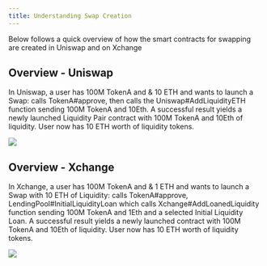 ```yaml
---
title: Understanding Swap Creation
---
```


Below follows a quick overview of how the smart contracts for swapping are created in Uniswap and on Xchange

## Overview - Uniswap

In Uniswap, a user has 100M TokenA and & 10 ETH and wants to launch a Swap: calls TokenA#approve, then calls the Uniswap#AddLiquidityETH function sending 100M TokenA and 10Eth. A successful result yields a newly launched Liquidity Pair contract with 100M TokenA and 10Eth of liquidity. User now has 10 ETH worth of liquidity tokens.

![](https://assets.x7finance.org/images/diagrams/uniswap-001.jpg)

## Overview - Xchange

In Xchange, a user has 100M TokenA and & 1 ETH and wants to launch a Swap with 10 ETH of Liquidity: calls TokenA#approve, LendingPool#InitialLiquidityLoan which calls Xchange#AddLoanedLiquidity function sending 100M TokenA and 1Eth and a selected Initial Liquidity Loan. A successful result yields a newly launched contract with 100M TokenA and 10Eth of liquidity. User now has 10 ETH worth of liquidity tokens.

![](https://assets.x7finance.org/images/diagrams/uniswap-002.jpg)

